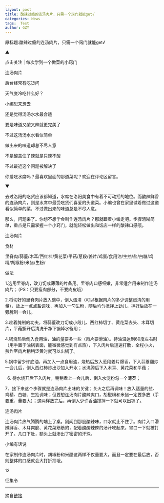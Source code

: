 ```yaml
---
layout: post
title: 酸辣过瘾的连汤肉片，只需一个窍门就能get√
categories: News
tags:  Test
author: GZY
---
```


原标题:酸辣过瘾的连汤肉片，只需一个窍门就能get√

▲

点击关注 | 每次学到一个做菜的小窍门

连汤肉片

后台经常有吃货问

天气变冷吃什么好？

小编思来想去

还是觉得汤汤水水最合适

要是味道又酸又辣就更完美了

不过这汤汤水水看似简单

做出来的味道却总不尽人意

不是酸盖住了辣就是只辣不酸

不过最近这个问题被解决了

你爱吃水席吗？最喜欢里面的那道菜呢？欢迎在评论区留言。

▼

去过洛阳的吃货应该都知道，水席在洛阳美食中有着不可动摇的地位。而酸辣鲜香的连汤肉片，则是水席中最受吃货们喜爱的头道菜。小编也曾在家里试着做过这道看似简单的菜，不过做出来的味道总是不尽人意。

那么，问题来了。你想不想学会制作连汤肉片？那就跟着小编走吧。步骤清晰简单，重点是只需掌握一个小窍门，就能轻松做出和饭店一样的酸辣口感哦。

连汤肉片

食材

里脊肉/蒜薹/木耳/西红柿/黄花菜/平菇/葱段/姜片/鸡蛋/食用油/生抽/盐/白糖/鸡精/胡椒粉/米醋/生粉/

做法

1.选用里脊肉，改刀切成薄薄的片备用。里脊肉口感细嫩，非常适合用来制作连汤肉片；（PS：只要瘦肉部分，不要肉皮哦）

2.将切好的里脊肉片放入碗中，倒入蛋清（可以根据肉片的多少调整蛋清的用量），放上一点点盐调味，再加入一勺生粉，随后均匀搅拌上劲儿，拌好后放在一旁腌制一会儿。

3.趁着腌制的功夫，将蒜薹改刀切成小段儿、西红柿切丁、黄花菜去头、木耳切片，平菇撕开后清洗干净下锅焯水备用；

4.锅烧热后倒入食用油，油的量要多一些（肉片要滑油）。待油温达到60度左右时（用手置于油锅表面，能微微感觉到有点热），下入肉片后迅速打散，全程小火，煎炸至肉片稍稍泛黄时就可以出锅了。

5.锅中留少许底油，再加入一点食用油，烧热后放入葱段姜片爆香，下入蒜薹翻炒一会儿后，倒入西红柿炒出沙加入开水；水沸腾后下入木耳、黄花菜和平菇；

6. 待水烧开后下入肉片，稍稍煮上一会儿后，倒入水淀粉勾一个薄芡；

7、接下来这个步骤就是连汤肉片出味的关键；关火之后再调味！放入适量的盐、鸡精、白糖、生抽调味；但要想连汤肉片酸辣爽口，胡椒粉和米醋一定要多放（手要重、量要大）；这两样放完后，再倒入少许香油搅拌一下就可以出锅了。

连汤肉片

连汤肉片热气腾腾的端上了桌，刚闻到那股酸辣味，口水就止不住了。肉片入口滑嫩鲜香、木耳爽脆、黄花菜筋筋的，配着酸酸辣辣的汤汁吃起来，胃口一下就被打开了。几口下肚，额头上就渗出了密密的汗珠。

小编有话说

在家制作连汤肉片时，胡椒粉和米醋这两样不仅量要大，而且一定要在最后放，否则整体的口感就会大打折扣哦。

12

征集令

*****

摘自[链接](https://ishare.iclient.ifeng.com/news/shareNews?fromType=vampire&aid=sub_93206559&ch=)